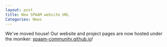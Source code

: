 ```yaml
---
layout: post
title: New SPAAM website URL
Categories: News
---
```


We've moved house! Our website and project pages are now hosted under the moniker: [spaam-community.github.io](https://spaam-community.github.io)!
